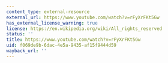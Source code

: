 ```yaml
---
content_type: external-resource
external_url: https://www.youtube.com/watch?v=rFyXrFKt5Gw
has_external_license_warning: true
license: https://en.wikipedia.org/wiki/All_rights_reserved
status: ''
title: https://www.youtube.com/watch?v=rFyXrFKt5Gw
uid: f069de9b-6dac-4e5a-9435-af15f9444d59
wayback_url: ''
---
```

